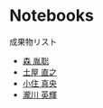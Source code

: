 # Notebooks

成果物リスト

* [森 胤聡](http://nbviewer.jupyter.org/github/taneaki/MyMatching.jl/blob/master/DA_onetoone_Demo.ipynb)
* [土屋 直之](http://nbviewer.jupyter.org/github/NTsuchiya0127/MyMatching.jl/blob/master/MyMatching_demo.ipynb)
* [小住 真央](http://nbviewer.jupyter.org/github/m21kosumi/MyMatching.jl/blob/master/MyMatching_demo.ipynb)
* [瀧川 英輝](http://nbviewer.jupyter.org/github/EikiTakigawa/MyMatching.jl/blob/master/deferred_acceptance_demo.ipynb)

